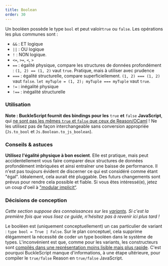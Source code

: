 ```yaml
---
title: Boolean
order: 30
---
```


Un booléen possède le type `bool` et peut valoir`true` ou `false`. Les opérations les plus communes sont :

- `&&` : ET logique
- `||` : OU logique
- `!` : NON logique.
- `<=`, `>=`, `<`, `>`
- `==` : égalité physique, compare les structures de données profondément : `(1, 2) == (1, 2)` vaut `true`. Pratique, mais à utiliser avec prudence
- `===` : égalité structurelle, compare superficiellement. `(1, 2) === (1, 2)` vaut `false`. `let myTuple = (1, 2); myTuple === myTuple` vaut `true`.
- `!=` : inégalité physique
- `!==` : inégalité structurelle

### Utilisation

**Note : BuckleScript fournit des bindings pour les** `true` **et** `false` **JavaScript**, qui [ne sont pas les mêmes `true` et `false` que ceux de Reason/OCaml](http://bucklescript.github.io/bucklescript/Manual.html#_boolean) ! Ne les utilisez pas de façon interchangeable sans conversion appropriée (`Js.to_bool` et `Js.Boolean.to_js_boolean`).

### Conseils & astuces

**Utilisez l'égalité physique à bon escient**. Elle est pratique, mais peut accidentellement vous faire comparer deux structures de données profondément imbriquées et ainsi entraîner une baisse de performance. Il n'est pas toujours évident de discerner ce qui est considéré comme étant "égal".
Idéalement, cela aurait été pluggable. Des futurs changements sont prévus pour rendre cela possible et fiable. Si vous êtes intéressé(e), jetez un coup d'oeil à ["modular implicit“](https://www.reddit.com/r/ocaml/comments/2vyk10/modular_implicits/).

### Décisions de conception

*Cette section suppose des connaissances sur les [variants](/guide/language/variant). Si c'est la première fois que vous lisez ce guide, n'hésitez pas à revenir ici plus tard !*

Le booléen est (uniquement conceptuellement) un cas particulier de variant : `type bool = True | False`. Sur le plan conceptuel, cela supprime élégamment la nécessité de coder un type booléen dans le système de types. L'inconvénient est que, comme pour les variants, les constructeurs sont [compilés dans une représentation moins lisible mais plus rapide](/try/?reason=DYUwLgBAhhC8FgE4FcRA). C'est pourquoi BuckleScript manque d'informations, à une étape ultérieure, pour compiler le `true/false` Reason en `true/false` JavaScript.
